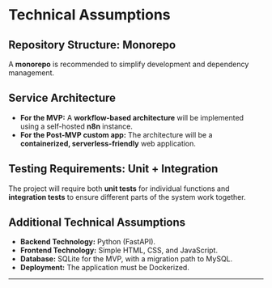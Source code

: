 # Technical Assumptions

## Repository Structure: Monorepo
A **monorepo** is recommended to simplify development and dependency management.

## Service Architecture
* **For the MVP:** A **workflow-based architecture** will be implemented using a self-hosted **n8n** instance.
* **For the Post-MVP custom app:** The architecture will be a **containerized, serverless-friendly** web application.

## Testing Requirements: Unit + Integration
The project will require both **unit tests** for individual functions and **integration tests** to ensure different parts of the system work together.

## Additional Technical Assumptions
* **Backend Technology:** Python (FastAPI).
* **Frontend Technology:** Simple HTML, CSS, and JavaScript.
* **Database:** SQLite for the MVP, with a migration path to MySQL.
* **Deployment:** The application must be Dockerized.

---
